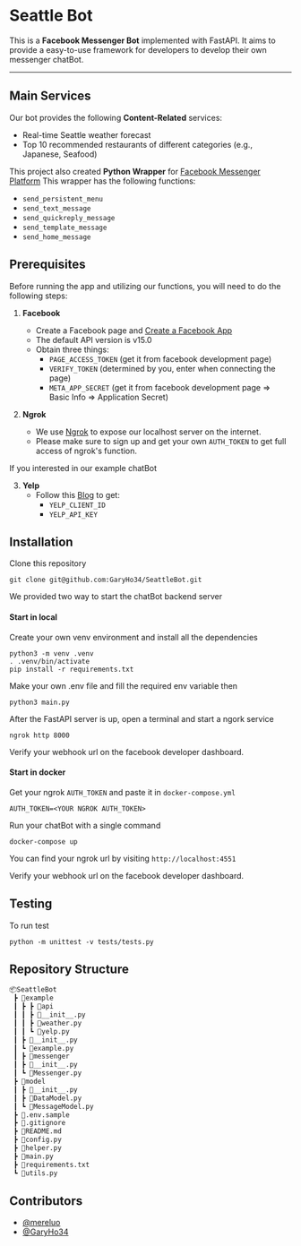 # Seattle Bot

This is a **Facebook Messenger Bot** implemented with FastAPI. It aims to provide a easy-to-use framework for developers to develop their own messenger chatBot.

---

## Main Services

Our bot provides the following **Content-Related** services:

* Real-time Seattle weather forecast
* Top 10 recommended restaurants of different categories (e.g., Japanese, Seafood)

This project also created **Python Wrapper** for [Facebook Messenger Platform](https://developers.facebook.com/docs/messenger-platform)
This wrapper has the following functions:

* `send_persistent_menu`
* `send_text_message`
* `send_quickreply_message`
* `send_template_message`
* `send_home_message`

## Prerequisites

Before running the app and utilizing our functions, you will need to do the following steps:

1. **Facebook**
    * Create a Facebook page and [Create a Facebook App](https://developers.facebook.com/apps/)
    * The default API version is v15.0
    * Obtain three things:
        * `PAGE_ACCESS_TOKEN` (get it from facebook development page)
        * `VERIFY_TOKEN` (determined by you, enter when connecting the page)
        * `META_APP_SECRET` (get it from facebook development page => Basic Info => Application Secret)

2. **Ngrok**
    * We use [Ngrok](https://ngrok.com/docs/getting-started) to expose our localhost server on the internet.
    * Please make sure to sign up and get your own `AUTH_TOKEN` to get full access of ngrok's function.

If you interested in our example chatBot

3. **Yelp**
    * Follow this [Blog](https://elfsight.com/blog/2020/11/how-to-get-and-use-yelp-api/) to get:
        * `YELP_CLIENT_ID`
        * `YELP_API_KEY`

## Installation

Clone this repository

```
git clone git@github.com:GaryHo34/SeattleBot.git
```

We provided two way to start the chatBot backend server

#### Start in local
Create your own venv environment and install all the dependencies

```
python3 -m venv .venv
. .venv/bin/activate
pip install -r requirements.txt
```

Make your own .env file and fill the required env variable then

```
python3 main.py
```

After the FastAPI server is up, open a terminal and start a ngork service

```
ngrok http 8000
```

Verify your webhook url on the facebook developer dashboard.

#### Start in docker

Get your ngrok `AUTH_TOKEN` and paste it in `docker-compose.yml`
```
AUTH_TOKEN=<YOUR NGROK AUTH_TOKEN>
```

Run your chatBot with a single command
```
docker-compose up
```
You can find your ngrok url by visiting `http://localhost:4551`

Verify your webhook url on the facebook developer dashboard.


## Testing

To run test

```
python -m unittest -v tests/tests.py
```

## Repository Structure

```md
📦SeattleBot
 ┣ 📂example
 ┃ ┣ ┣ 📂api
 ┃ ┃ ┣ 📜__init__.py
 ┃ ┃ ┣ 📜weather.py
 ┃ ┃ ┗ 📜yelp.py
 ┃ ┣ 📜__init__.py
 ┃ ┗ 📜example.py
 ┃ ┣ 📂messenger
 ┃ ┣ 📜__init__.py
 ┃ ┗ 📜Messenger.py
 ┣ 📂model
 ┃ ┣ 📜__init__.py
 ┃ ┣ 📜DataModel.py
 ┃ ┗ 📜MessageModel.py
 ┣ 📜.env.sample
 ┣ 📜.gitignore
 ┣ 📜README.md
 ┣ 📜config.py
 ┣ 📜helper.py
 ┣ 📜main.py
 ┣ 📜requirements.txt
 ┗ 📜utils.py
```

## Contributors
- [@mereluo](https://github.com/mereluo)
- [@GaryHo34](https://github.com/GaryHo34)